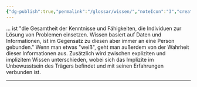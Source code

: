 ```yaml
---
{"dg-publish":true,"permalink":"/glossar/wissen/","noteIcon":"3","created":"2023-05-31T20:32:59.610+02:00","updated":"2023-06-04T21:54:06.541+02:00"}
---
```

 

... ist "die Gesamtheit der Kenntnisse und Fähigkeiten, die Individuen zur Lösung von Problemen einsetzen. Wissen basiert auf Daten und Informationen, ist im Gegensatz zu diesen aber immer an eine Person gebunden." Wenn man etwas "weiß", geht man außerdem von der Wahrheit dieser Informationen aus. Zusätzlich wird zwischen expliziten und implizitem Wissen unterschieden, wobei sich das Implizite im Unbewusstsein des Trägers befindet und mit seinen Erfahrungen verbunden ist.


---
[1]: https://www.wbi-wissensmanagement.com/was-ist-wissen/
[2]: https://de.wikipedia.org/wiki/Wissen